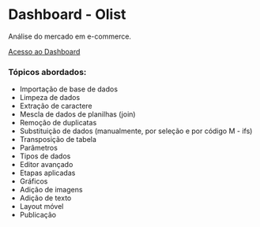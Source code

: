 # Dashboard - Olist 
Análise do mercado em e-commerce.

[Acesso ao Dashboard](https://app.powerbi.com/view?r=eyJrIjoiNjk3MzAzZjgtYTQ4Ny00MzEwLTg5ZDUtMDk5YjI1YWZlNmRlIiwidCI6ImM0OTIwYzljLWRlYjItNDE2OC05Y2M2LTRkMzA0ZjJmYTVmMyJ9)

### Tópicos abordados:
* Importação de base de dados
* Limpeza de dados 
 * Extração de caractere 
 * Mescla de dados de planilhas (join)
 * Remoção de duplicatas
 * Substituição de dados (manualmente, por seleção e por código M - ifs)
 * Transposição de tabela
 * Parâmetros
 * Tipos de dados
 * Editor avançado 
 * Etapas aplicadas
* Gráficos
* Adição de imagens
* Adição de texto
* Layout móvel
* Publicação
